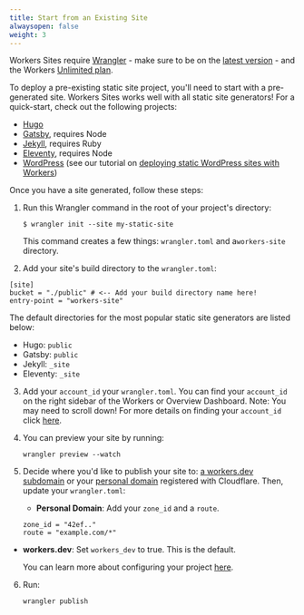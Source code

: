 ```yaml
---
title: Start from an Existing Site
alwaysopen: false
weight: 3
---
```


Workers Sites require [Wrangler](https://github.com/cloudflare/wrangler) - make sure to be on the [latest version](/quickstart/#updating-the-cli) - and the Workers [Unlimited plan](https://workers.cloudflare.com/sites#plans).

To deploy a pre-existing static site project, you'll need to start with a pre-generated site. Workers Sites works well with all static site generators! For a quick-start, check out the following projects:

- [Hugo](https://gohugo.io/getting-started/quick-start/)
- [Gatsby](https://www.gatsbyjs.org/docs/quick-start/), requires Node
- [Jekyll](https://jekyllrb.com/docs/), requires Ruby
- [Eleventy](https://www.11ty.io/#quick-start), requires Node
- [WordPress](https://wordpress.org) (see our tutorial on [deploying static WordPress sites with Workers](/tutorials/hosting-static-wordpress-sites))

Once you have a site generated, follow these steps:

1. Run this Wrangler command in the root of your project's directory:

    ```
    $ wrangler init --site my-static-site
    ```
    This command creates a few things: `wrangler.toml` and a`workers-site` directory.
2. Add your site's build directory to the `wrangler.toml`:
  ```
  [site]
  bucket = "./public" # <-- Add your build directory name here!
  entry-point = "workers-site"
  ```
The default directories for the most popular static site generators are listed below:

  - Hugo: `public`
  - Gatsby: `public`
  - Jekyll: `_site`
  - Eleventy: `_site`

3.  Add your `account_id` your `wrangler.toml`. You can find your `account_id` on the right sidebar of the Workers or Overview Dashboard. Note: You may need to scroll down! For more details on finding your `account_id` click [here](/quickstart/#account-id-and-zone-id).

4.  You can preview your site by running:

    ```
    wrangler preview --watch
    ```

5.  Decide where you'd like to publish your site to: [ a workers.dev subdomain](/quickstart#publish-to-workers-dev) or your [personal domain](/quickstart#publish-to-your-domain) registered with Cloudflare.
    Then, update your `wrangler.toml`:

	- **Personal Domain**: Add your `zone_id` and a `route`.

    ```
    zone_id = "42ef.."
    route = "example.com/*"
    ```

  - **workers.dev**: Set `workers_dev` to true. This is the default.

    You can learn more about configuring your project [here](/quickstart/#configure).
  
6. Run:
   ```
   wrangler publish
   ```
